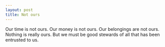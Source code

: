 ```yaml
---
layout: post
title: Not ours
---
```


Our time is not ours. Our money is not ours. Our belongings are not ours. Nothing is really ours. But we must be good stewards of all that has been entrusted to us.
